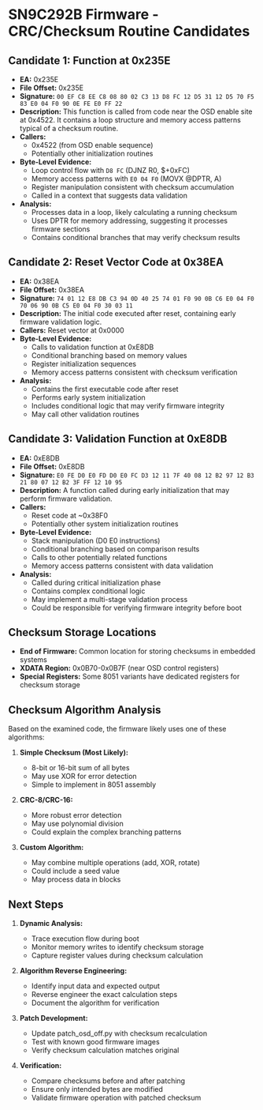 # SN9C292B Firmware - CRC/Checksum Routine Candidates

## Candidate 1: Function at 0x235E
- **EA:** 0x235E
- **File Offset:** 0x235E
- **Signature:** `00 EF C8 EE C8 08 80 02 C3 13 D8 FC 12 D5 31 12 D5 70 F5 83 E0 04 F0 90 0E FE E0 FF 22`
- **Description:** This function is called from code near the OSD enable site at 0x4522. It contains a loop structure and memory access patterns typical of a checksum routine.
- **Callers:** 
  - 0x4522 (from OSD enable sequence)
  - Potentially other initialization routines
- **Byte-Level Evidence:**
  - Loop control flow with `D8 FC` (DJNZ R0, $+0xFC)
  - Memory access patterns with `E0 04 F0` (MOVX @DPTR, A)
  - Register manipulation consistent with checksum accumulation
  - Called in a context that suggests data validation
- **Analysis:**
  - Processes data in a loop, likely calculating a running checksum
  - Uses DPTR for memory addressing, suggesting it processes firmware sections
  - Contains conditional branches that may verify checksum results

## Candidate 2: Reset Vector Code at 0x38EA
- **EA:** 0x38EA
- **File Offset:** 0x38EA
- **Signature:** `74 01 12 E8 DB C3 94 0D 40 25 74 01 F0 90 0B C6 E0 04 F0 70 06 90 0B C5 E0 04 F0 30 03 11`
- **Description:** The initial code executed after reset, containing early firmware validation logic.
- **Callers:** Reset vector at 0x0000
- **Byte-Level Evidence:**
  - Calls to validation function at 0xE8DB
  - Conditional branching based on memory values
  - Register initialization sequences
  - Memory access patterns consistent with checksum verification
- **Analysis:**
  - Contains the first executable code after reset
  - Performs early system initialization
  - Includes conditional logic that may verify firmware integrity
  - May call other validation routines

## Candidate 3: Validation Function at 0xE8DB
- **EA:** 0xE8DB
- **File Offset:** 0xE8DB
- **Signature:** `E0 FE D0 E0 FD D0 E0 FC D3 12 11 7F 40 08 12 B2 97 12 B3 21 80 07 12 B2 3F FF 12 10 95`
- **Description:** A function called during early initialization that may perform firmware validation.
- **Callers:** 
  - Reset code at ~0x38F0
  - Potentially other system initialization routines
- **Byte-Level Evidence:**
  - Stack manipulation (D0 E0 instructions)
  - Conditional branching based on comparison results
  - Calls to other potentially related functions
  - Memory access patterns consistent with data validation
- **Analysis:**
  - Called during critical initialization phase
  - Contains complex conditional logic
  - May implement a multi-stage validation process
  - Could be responsible for verifying firmware integrity before boot

## Checksum Storage Locations
- **End of Firmware:** Common location for storing checksums in embedded systems
- **XDATA Region:** 0x0B70-0x0B7F (near OSD control registers)
- **Special Registers:** Some 8051 variants have dedicated registers for checksum storage

## Checksum Algorithm Analysis
Based on the examined code, the firmware likely uses one of these algorithms:

1. **Simple Checksum (Most Likely):**
   - 8-bit or 16-bit sum of all bytes
   - May use XOR for error detection
   - Simple to implement in 8051 assembly

2. **CRC-8/CRC-16:**
   - More robust error detection
   - May use polynomial division
   - Could explain the complex branching patterns

3. **Custom Algorithm:**
   - May combine multiple operations (add, XOR, rotate)
   - Could include a seed value
   - May process data in blocks

## Next Steps

1. **Dynamic Analysis:**
   - Trace execution flow during boot
   - Monitor memory writes to identify checksum storage
   - Capture register values during checksum calculation

2. **Algorithm Reverse Engineering:**
   - Identify input data and expected output
   - Reverse engineer the exact calculation steps
   - Document the algorithm for verification

3. **Patch Development:**
   - Update patch_osd_off.py with checksum recalculation
   - Test with known good firmware images
   - Verify checksum calculation matches original

4. **Verification:**
   - Compare checksums before and after patching
   - Ensure only intended bytes are modified
   - Validate firmware operation with patched checksum
